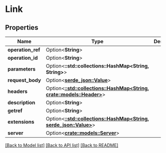 # Link

## Properties

Name | Type | Description | Notes
------------ | ------------- | ------------- | -------------
**operation_ref** | Option<**String**> |  | [optional]
**operation_id** | Option<**String**> |  | [optional]
**parameters** | Option<**::std::collections::HashMap<String, String>**> |  | [optional]
**request_body** | Option<[**serde_json::Value**](.md)> |  | [optional]
**headers** | Option<[**::std::collections::HashMap<String, crate::models::Header>**](Header.md)> |  | [optional]
**description** | Option<**String**> |  | [optional]
**getref** | Option<**String**> |  | [optional]
**extensions** | Option<[**::std::collections::HashMap<String, serde_json::Value>**](serde_json::Value.md)> |  | [optional]
**server** | Option<[**crate::models::Server**](Server.md)> |  | [optional]

[[Back to Model list]](../README.md#documentation-for-models) [[Back to API list]](../README.md#documentation-for-api-endpoints) [[Back to README]](../README.md)



